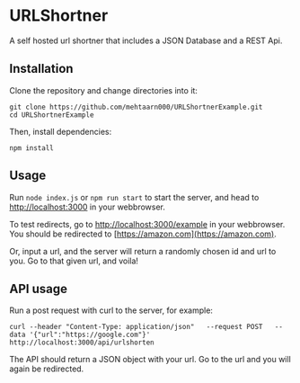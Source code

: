 # URLShortner
A self hosted url shortner that includes a JSON Database and a REST Api.

## Installation
Clone the repository and change directories into it:

```
git clone https://github.com/mehtaarn000/URLShortnerExample.git
cd URLShortnerExample
```

Then, install dependencies:

`npm install`

## Usage

Run `node index.js` or `npm run start` to start the server, and head to [http://localhost:3000](http://localhost:3000) in your webbrowser.

To test redirects, go to [http://localhost:3000/example](http://localhost:3000/example) in your webbrowser. You should be redirected to [https://amazon.com](https://amazon.com).

Or, input a url, and the server will return a randomly chosen id and url to you. Go to that given url, and voila!

## API usage

Run a post request with curl to the server, for example:

`curl --header "Content-Type: application/json"   --request POST   --data '{"url":"https://google.com"}' http://localhost:3000/api/urlshorten`

The API should return a JSON object with your url. Go to the url and you will again be redirected.

